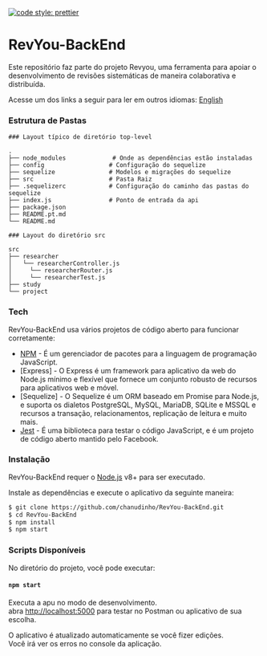 [![code style: prettier](https://img.shields.io/badge/code_style-prettier-ff69b4.svg?style=flat-square)](https://github.com/prettier/prettier)

# RevYou-BackEnd 

Este repositório faz parte do projeto Revyou, uma ferramenta para apoiar o desenvolvimento de revisões sistemáticas de maneira colaborativa e distribuída.

Acesse um dos links a seguir para ler em outros idiomas: [English](README.md)

### Estrutura de Pastas
```
### Layout típico de diretório top-level

.
├── node_modules	    	 # Onde as dependências estão instaladas
├── config                  # Configuração do sequelize
├── sequelize               # Modelos e migrações do sequelize
├── src                     # Pasta Raiz
├── .sequelizerc            # Configuração do caminho das pastas do sequelize
├── index.js                # Ponto de entrada da api
├── package.json
├── README.pt.md 
└── README.md

```

```
### Layout do diretório src 

src
├── researcher
│ 	└── researcherController.js
│	  └── researcherRouter.js
│	  └── researcherTest.js
├── study
└── project
```

### Tech

RevYou-BackEnd usa vários projetos de código aberto para funcionar corretamente:

* [NPM] - É um gerenciador de pacotes para a linguagem de programação JavaScript.
* [Express] - O Express é um framework para aplicativo da web do Node.js mínimo e flexível que fornece um conjunto robusto de recursos para aplicativos web e móvel. 
* [Sequelize] - O Sequelize é um ORM baseado em Promise para Node.js, e suporta os dialetos PostgreSQL, MySQL, MariaDB, SQLite e MSSQL e recursos a transação, relacionamentos, replicação de leitura e muito mais.
* [Jest] - É uma biblioteca para testar o código JavaScript, e é um projeto de código aberto mantido pelo Facebook.

### Instalação

RevYou-BackEnd requer o [Node.js](https://nodejs.org/) v8+ para ser executado.

Instale as dependências e execute o aplicativo da seguinte maneira:

```sh
$ git clone https://github.com/chanudinho/RevYou-BackEnd.git
$ cd RevYou-BackEnd
$ npm install
$ npm start
```

### Scripts Disponíveis

No diretório do projeto, você pode executar:

#### `npm start`

Executa a apu no modo de desenvolvimento.<br>
abra [http://localhost:5000](http://localhost:5000) para testar no Postman ou aplicativo de sua escolha.

O aplicativo é atualizado automaticamente se você fizer edições.<br>
Você irá ver os erros no console da aplicação.

[//]: # (These are reference links used in the body of this note and get stripped out when the markdown processor does its job. There is no need to format nicely because it shouldn't be seen. Thanks SO - http://stackoverflow.com/questions/4823468/store-comments-in-markdown-syntax)


[node.js]: <http://nodejs.org>  
[NPM]: <https://www.npmjs.com/>
[Udacity Git Commit]: <https://udacity.github.io/git-styleguide/>
[Jest]: <https://jestjs.io/>
